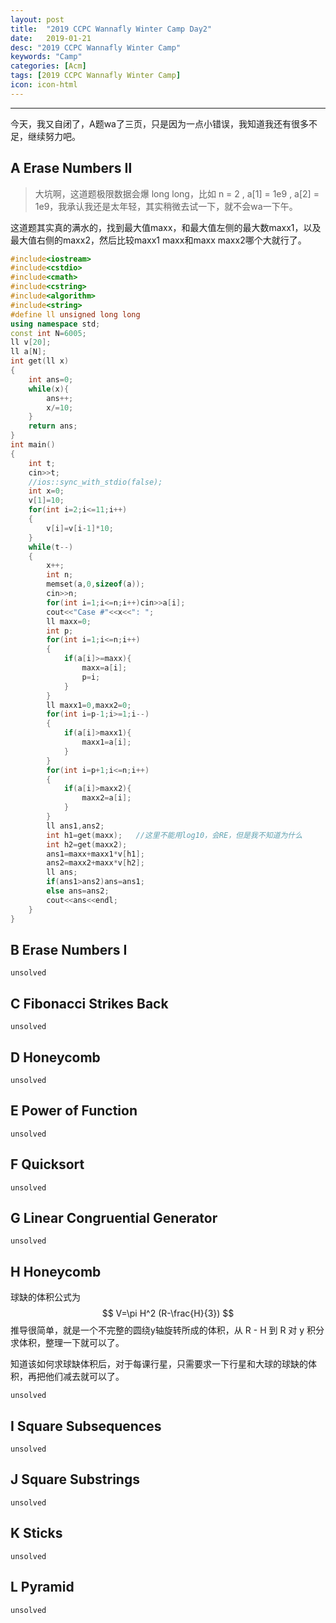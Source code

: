 ```yaml
---
layout: post
title:  "2019 CCPC Wannafly Winter Camp Day2"
date:   2019-01-21
desc: "2019 CCPC Wannafly Winter Camp"
keywords: "Camp"
categories: [Acm]
tags: [2019 CCPC Wannafly Winter Camp]
icon: icon-html
---
```


_____

今天，我又自闭了，A题wa了三页，只是因为一点小错误，我知道我还有很多不足，继续努力吧。

## A Erase Numbers Ⅱ

>大坑啊，这道题极限数据会爆 long long，比如 n = 2 , a[1] = 1e9 , a[2] = 1e9，我承认我还是太年轻，其实稍微去试一下，就不会wa一下午。

这道题其实真的满水的，找到最大值maxx，和最大值左侧的最大数maxx1，以及最大值右侧的maxx2，然后比较maxx1 maxx和maxx maxx2哪个大就行了。
```c++
#include<iostream>
#include<cstdio>
#include<cmath>
#include<cstring>
#include<algorithm>
#include<string>
#define ll unsigned long long
using namespace std;
const int N=6005;
ll v[20];
ll a[N];
int get(ll x)
{
	int ans=0;
	while(x){
		ans++;
		x/=10;
	}
	return ans;
}
int main()
{
	int t;
	cin>>t;
	//ios::sync_with_stdio(false);
	int x=0;
	v[1]=10;
	for(int i=2;i<=11;i++)
	{
		v[i]=v[i-1]*10;
	}
	while(t--)
	{
		x++;
		int n;
		memset(a,0,sizeof(a));
		cin>>n;
		for(int i=1;i<=n;i++)cin>>a[i];
		cout<<"Case #"<<x<<": ";
		ll maxx=0;
		int p;
		for(int i=1;i<=n;i++)
		{
			if(a[i]>=maxx){
				maxx=a[i];
				p=i;
			}
		}
		ll maxx1=0,maxx2=0;
		for(int i=p-1;i>=1;i--)
		{
			if(a[i]>maxx1){
				maxx1=a[i];
			}
		}
		for(int i=p+1;i<=n;i++)
		{
			if(a[i]>maxx2){
				maxx2=a[i];
			}
		}
		ll ans1,ans2;
		int h1=get(maxx);	//这里不能用log10，会RE，但是我不知道为什么
		int h2=get(maxx2);
		ans1=maxx+maxx1*v[h1];
		ans2=maxx2+maxx*v[h2];
		ll ans;
		if(ans1>ans2)ans=ans1;
		else ans=ans2;
		cout<<ans<<endl;
	}
}
```
## B Erase Numbers I

	unsolved

## C Fibonacci Strikes Back

	unsolved

## D Honeycomb

	unsolved

## E Power of Function

	unsolved

## F Quicksort

	unsolved

## G Linear Congruential Generator

	unsolved

## H Honeycomb

球缺的体积公式为
$$ V=\pi H^2 (R-\frac{H}{3}) $$
推导很简单，就是一个不完整的圆绕y轴旋转所成的体积，从 R - H 到 R 对 y 积分求体积，整理一下就可以了。

知道该如何求球缺体积后，对于每课行星，只需要求一下行星和大球的球缺的体积，再把他们减去就可以了。

	unsolved

## I Square Subsequences

	unsolved

## J Square Substrings

	unsolved

## K Sticks

	unsolved
	
## L Pyramid

	unsolved
	
	
	

